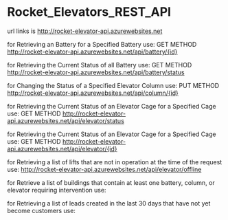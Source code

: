 # Rocket_Elevators_REST_API
url links is http://rocket-elevator-api.azurewebsites.net


for Retrieving an Battery for a Specified Battery use:
GET METHOD http://rocket-elevator-api.azurewebsites.net/api/battery/{id}


for Retrieving the Current Status of all Battery use:
GET METHOD http://rocket-elevator-api.azurewebsites.net/api/battery/status


for Changing the Status of a Specified Elevator Column use:
PUT METHOD http://rocket-elevator-api.azurewebsites.net/api/column/{id}


for Retrieving the Current Status of an Elevator Cage for a Specified Cage use:
GET METHOD http://rocket-elevator-api.azurewebsites.net/api/elevator/status


for Retrieving the Current Status of an Elevator Cage for a Specified Cage use:
GET METHOD http://rocket-elevator-api.azurewebsites.net/api/elevator/{id}


for Retrieving a list of lifts that are not in operation at the time of the request use:
http://rocket-elevator-api.azurewebsites.net/api/elevator/offline


for Retrieve a list of buildings that contain at least one battery, column, or elevator requiring intervention use:


for Retrieving a list of leads created in the last 30 days that have not yet become customers use:







